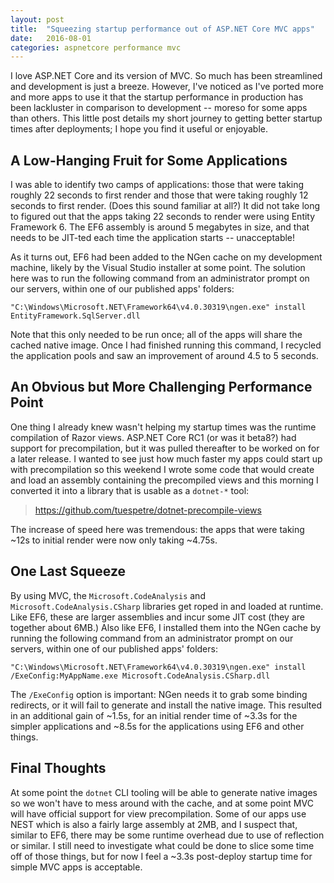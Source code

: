 ```yaml
---
layout: post
title:  "Squeezing startup performance out of ASP.NET Core MVC apps"
date:   2016-08-01
categories: aspnetcore performance mvc
---
```


I love ASP.NET Core and its version of MVC. So much has been streamlined 
and development is just a breeze. However, I've noticed as I've ported more and
more apps to use it that the startup performance in production has been lackluster
in comparison to development --
moreso for some apps than others. This little post details my short journey to getting
better startup times after deployments; I hope you find it useful or enjoyable.

## A Low-Hanging Fruit for Some Applications

I was able to identify two camps of applications: those that were taking roughly
22 seconds to first render and those that were taking roughly 12 seconds to first render.
(Does this sound familiar at all?) It did not take long to figured out that the apps
taking 22 seconds to render were using Entity Framework 6. The EF6 assembly is around
5 megabytes in size, and that needs to be JIT-ted each time the application starts -- unacceptable!

As it turns out, EF6 had been added to the NGen cache on my development machine, likely
by the Visual Studio installer at some point. The solution here was to run the following
command from an administrator prompt on our servers, within one of our published apps' folders:

```
"C:\Windows\Microsoft.NET\Framework64\v4.0.30319\ngen.exe" install EntityFramework.SqlServer.dll
```

Note that this only needed to be run once; all of the apps will share the cached native image.
Once I had finished running this command, I recycled the application pools and saw an improvement
of around 4.5 to 5 seconds. 

## An Obvious but More Challenging Performance Point

One thing I already knew wasn't helping my startup times was the runtime compilation of Razor views.
ASP.NET Core RC1 (or was it beta8?) had support for precompilation, but it was pulled thereafter to
be worked on for a later release. I wanted to see just how much faster my apps could start up with
precompilation so this weekend I wrote some code that would create and load an assembly containing
the precompiled views and this morning I converted it into a library that is usable as a `dotnet-*` tool:

> <https://github.com/tuespetre/dotnet-precompile-views>

The increase of speed here was tremendous: the apps that were taking ~12s to initial render
were now only taking ~4.75s. 

## One Last Squeeze

By using MVC, the `Microsoft.CodeAnalysis` and `Microsoft.CodeAnalysis.CSharp` libraries get
roped in and loaded at runtime. Like EF6, these are larger assemblies and incur some JIT cost
(they are together about 6MB.) Also like EF6, I installed them into the NGen cache by running
the following command from an administrator prompt on our servers, within one of our published apps' folders:

```
"C:\Windows\Microsoft.NET\Framework64\v4.0.30319\ngen.exe" install /ExeConfig:MyAppName.exe Microsoft.CodeAnalysis.CSharp.dll
```

The `/ExeConfig` option is important: NGen needs it to grab some binding redirects, or it will fail
to generate and install the native image. This resulted in an additional gain of ~1.5s, for an initial
render time of ~3.3s for the simpler applications and ~8.5s for the applications using EF6 and other things.

## Final Thoughts

At some point the `dotnet` CLI tooling will be able to generate native images so we won't have
to mess around with the cache, and at some point MVC will have official support for view precompilation.
Some of our apps use NEST which is also a fairly large assembly at 2MB, and I suspect that, similar to
EF6, there may be some runtime overhead due to use of reflection or similar. I still need to investigate
what could be done to slice some time off of those things, but for now I feel a ~3.3s post-deploy startup 
time for simple MVC apps is acceptable.